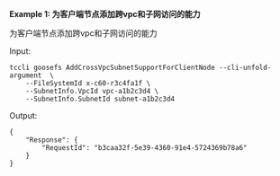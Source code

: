 **Example 1: 为客户端节点添加跨vpc和子网访问的能力**

为客户端节点添加跨vpc和子网访问的能力

Input: 

```
tccli goosefs AddCrossVpcSubnetSupportForClientNode --cli-unfold-argument  \
    --FileSystemId x-c60-r3c4fa1f \
    --SubnetInfo.VpcId vpc-a1b2c3d4 \
    --SubnetInfo.SubnetId subnet-a1b2c3d4
```

Output: 
```
{
    "Response": {
        "RequestId": "b3caa32f-5e39-4360-91e4-5724369b78a6"
    }
}
```

